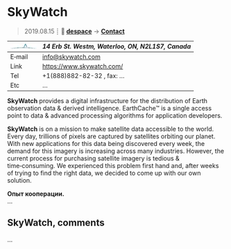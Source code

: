 # SkyWatch
> 2019.08.15 ┊ **🚀 [despace](index.md)** → **[Contact](contact.md)**

|[![](f/contact/s/skywatch_logo1_thumb.jpg)](f/contact/s/skywatch_logo1.png)|*14 Erb St. Westm, Waterloo, ON, N2L1S7, Canada*|
|:--|:--|
|E‑mail| <info@skywatch.com> |
|Link| <https://www.skywatch.com/> |
|Tel| +1(888)882-82-32 , fax: … |
|Etc| … |

**SkyWatch** provides a digital infrastructure for the distribution of Earth observation data & derived intelligence. EarthCache™ is a single access point to data & advanced processing algorithms for application developers.

**SkyWatch** is on a mission to make satellite data accessible to the world. Every day, trillions of pixels are captured by satellites orbiting our planet. With new applications for this data being discovered every week, the demand for this imagery is increasing across many industries. However, the current process for purchasing satellite imagery is tedious & time‑consuming. We experienced this problem first hand and, after weeks of trying to find the right data, we decided to come up with our own solution.

**Опыт кооперации.**  
…


<p style="page-break-after:always"> </p>

## SkyWatch, comments

…

